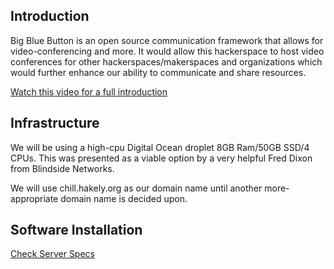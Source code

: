 ## Introduction

Big Blue Button is an open source communication framework that allows
for video-conferencing and more. It would allow this hackerspace to host
video conferences for other hackerspaces/makerspaces and organizations
which would further enhance our ability to communicate and share
resources.

[Watch this video for a full
introduction](https://www.youtube.com/watch?v=6Saztv2WlKI)

## Infrastructure

We will be using a high-cpu Digital Ocean droplet 8GB Ram/50GB SSD/4
CPUs. This was presented as a viable option by a very helpful Fred Dixon
from Blindside Networks.

We will use chill.hakely.org as our domain name until another
more-appropriate domain name is decided upon.

## Software Installation

[Check Server
Specs](http://docs.bigbluebutton.org/install/install.html#check-server-specs)
